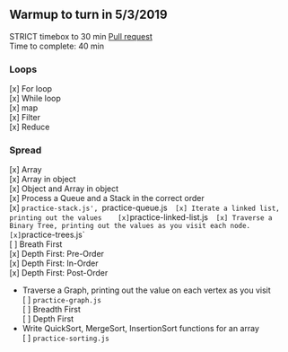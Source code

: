 ## Warmup to turn in 5/3/2019
STRICT timebox to 30 min
[Pull request](https://github.com/codefellows-js-401d29-aaron-ferris/warmup-daily/pull/10)  
Time to complete: 40 min  
### Loops
[x] For loop  
[x] While loop  
[x] map  
[x] Filter   
[x] Reduce   
### Spread  
[x] Array   
[x] Array in object   
[x] Object and Array in object     
[x] Process a Queue and a Stack in the correct order  
    [x] `practice-stack.js', `practice-queue.js`  
[x] Iterate a linked list, printing out the values   
    [x] `practice-linked-list.js`  
[x] Traverse a Binary Tree, printing out the values as you visit each node.  
    [x] `practice-trees.js`  
    [ ] Breath First    
    [x] Depth First: Pre-Order  
    [x] Depth First: In-Order  
    [x] Depth First: Post-Order  
* Traverse a Graph, printing out the value on each vertex as you visit  
    [ ] `practice-graph.js`  
    [ ] Breadth First  
    [ ] Depth First  
* Write QuickSort, MergeSort, InsertionSort functions for an array  
    [ ] `practice-sorting.js`  
